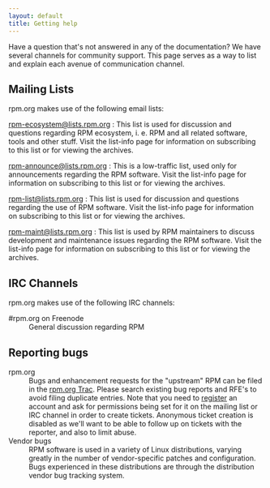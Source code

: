 ```yaml
---
layout: default
title: Getting help
---
```

Have a question that's not answered in any of the documentation? We have several channels for community support. This page serves as a way to list and explain each avenue of communication channel.

## Mailing Lists
rpm.org makes use of the following email lists:

rpm-ecosystem@lists.rpm.org
: This list is used for discussion and questions regarding RPM ecosystem, i. e. RPM and all related software, tools and other stuff. Visit the list-info page for information on subscribing to this list or for viewing the archives.

rpm-announce@lists.rpm.org
: This is a low-traffic list, used only for announcements regarding the RPM software. Visit the list-info page for information on subscribing to this list or for viewing the archives.

rpm-list@lists.rpm.org
: This list is used for discussion and questions regarding the use of RPM software. Visit the list-info page for information on subscribing to this list or for viewing the archives.

rpm-maint@lists.rpm.org
: This list is used by RPM maintainers to discuss development and maintenance issues regarding the RPM software. Visit the list-info page for information on subscribing to this list or for viewing the archives.


## IRC Channels
rpm.org makes use of the following IRC channels:
<dl>
<dt>#rpm.org on Freenode</dt> 
<dd>General discussion regarding RPM</dd>
</dl>

## Reporting bugs
<dl>
<dt>rpm.org</dt>
<dd>Bugs and enhancement requests for the "upstream" RPM can be filed in the <a href="http://rpm.org/newticket">rpm.org Trac</a>. Please search existing bug reports and RFE's to avoid filing duplicate entries. Note that you need to <a href="http://rpm.org/register">register</a> an account and ask for permissions being set for it on the mailing list or IRC channel in order to create tickets. Anonymous ticket creation is disabled as we'll want to be able to follow up on tickets with the reporter, and also to limit abuse.</dd>
<dt>Vendor bugs</dt>
<dd>RPM software is used in a variety of Linux distributions, varying greatly in the number of vendor-specific patches and configuration. Bugs experienced in these distributions are through the distribution vendor bug tracking system.</dd>
</dl>
